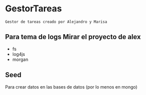 # GestorTareas

    Gestor de tareas creado por Alejandro y Marisa

## Para tema de logs Mirar el proyecto de alex

- fs
- log4js
- morgan

## Seed

Para crear datos en las bases de datos (por lo menos en mongo)
